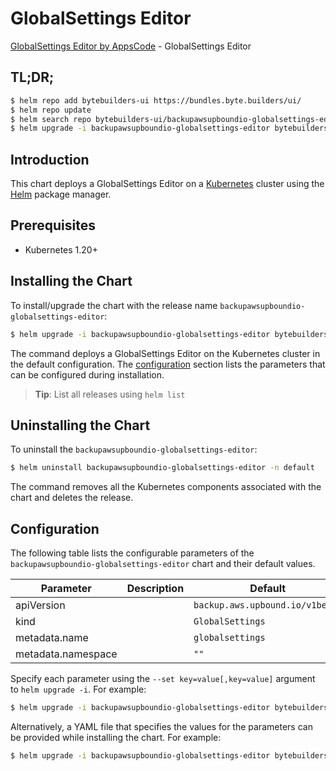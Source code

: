 # GlobalSettings Editor

[GlobalSettings Editor by AppsCode](https://byte.builders) - GlobalSettings Editor

## TL;DR;

```bash
$ helm repo add bytebuilders-ui https://bundles.byte.builders/ui/
$ helm repo update
$ helm search repo bytebuilders-ui/backupawsupboundio-globalsettings-editor --version=v0.4.18
$ helm upgrade -i backupawsupboundio-globalsettings-editor bytebuilders-ui/backupawsupboundio-globalsettings-editor -n default --create-namespace --version=v0.4.18
```

## Introduction

This chart deploys a GlobalSettings Editor on a [Kubernetes](http://kubernetes.io) cluster using the [Helm](https://helm.sh) package manager.

## Prerequisites

- Kubernetes 1.20+

## Installing the Chart

To install/upgrade the chart with the release name `backupawsupboundio-globalsettings-editor`:

```bash
$ helm upgrade -i backupawsupboundio-globalsettings-editor bytebuilders-ui/backupawsupboundio-globalsettings-editor -n default --create-namespace --version=v0.4.18
```

The command deploys a GlobalSettings Editor on the Kubernetes cluster in the default configuration. The [configuration](#configuration) section lists the parameters that can be configured during installation.

> **Tip**: List all releases using `helm list`

## Uninstalling the Chart

To uninstall the `backupawsupboundio-globalsettings-editor`:

```bash
$ helm uninstall backupawsupboundio-globalsettings-editor -n default
```

The command removes all the Kubernetes components associated with the chart and deletes the release.

## Configuration

The following table lists the configurable parameters of the `backupawsupboundio-globalsettings-editor` chart and their default values.

|     Parameter      | Description |                  Default                   |
|--------------------|-------------|--------------------------------------------|
| apiVersion         |             | <code>backup.aws.upbound.io/v1beta1</code> |
| kind               |             | <code>GlobalSettings</code>                |
| metadata.name      |             | <code>globalsettings</code>                |
| metadata.namespace |             | <code>""</code>                            |


Specify each parameter using the `--set key=value[,key=value]` argument to `helm upgrade -i`. For example:

```bash
$ helm upgrade -i backupawsupboundio-globalsettings-editor bytebuilders-ui/backupawsupboundio-globalsettings-editor -n default --create-namespace --version=v0.4.18 --set apiVersion=backup.aws.upbound.io/v1beta1
```

Alternatively, a YAML file that specifies the values for the parameters can be provided while
installing the chart. For example:

```bash
$ helm upgrade -i backupawsupboundio-globalsettings-editor bytebuilders-ui/backupawsupboundio-globalsettings-editor -n default --create-namespace --version=v0.4.18 --values values.yaml
```
